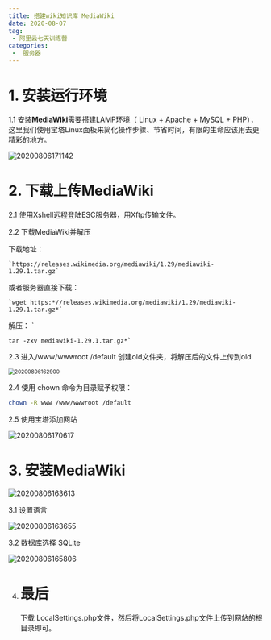 ```yaml
---
title: 搭建wiki知识库 MediaWiki
date: 2020-08-07
tag:
 - 阿里云七天训练营
categories:
 -  服务器
---
```


# 1. 安装运行环境



1.1 安装**MediaWiki**需要搭建LAMP环境（ Linux + Apache + MySQL + PHP），这里我们使用宝塔Linux面板来简化操作步骤、节省时间，有限的生命应该用去更精彩的地方。



![20200806171142](https://pic.downk.cc/item/5f2d57a114195aa594fd029e.png)

# 2. 下载上传MediaWiki

2.1 使用Xshell远程登陆ESC服务器，用Xftp传输文件。

2.2 下载MediaWiki并解压

下载地址：

```
`https://releases.wikimedia.org/mediawiki/1.29/mediawiki-1.29.1.tar.gz`
```

或者服务器直接下载： 

```
`wget https:*//releases.wikimedia.org/mediawiki/1.29/mediawiki-1.29.1.tar.gz*`
```

解压： `

```
tar -zxv mediawiki-1.29.1.tar.gz*`
```

2.3 进入/www/wwwroot /default 创建old文件夹，将解压后的文件上传到old

<img src="https://pic.downk.cc/item/5f2d575a14195aa594fcdcdc.png" alt="20200806162900" style="zoom:75%;" />

2.4  使用 chown 命令为目录赋予权限：

```bash
chown -R www /www/wwwroot /default
```

2.5 使用宝塔添加网站

![20200806170617](https://pic.downk.cc/item/5f2d5fff14195aa594016dad.png)

# 3. 安装MediaWiki

![20200806163613](https://pic.downk.cc/item/5f2d6a5214195aa59405b15d.png)

3.1 设置语言

![20200806163655](https://pic.downk.cc/item/5f2d6ac714195aa59405ddf8.png)

3.2 数据库选择 SQLite

![20200806165806](https://pic.downk.cc/item/5f2d6d0914195aa5940733ae.png)

4. # 最后

   下载 LocalSettings.php文件，然后将LocalSettings.php文件上传到网站的根目录即可。
<Valine></Valine>
